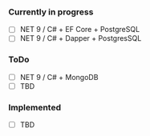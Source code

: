 ### Currently in progress

- [ ] NET 9 / C# + EF Core + PostgreSQL
- [ ] NET 9 / C# + Dapper + PostgresSQL

### ToDo

- [ ] NET 9 / C# + MongoDB
- [ ] TBD

### Implemented

- [ ] TBD
